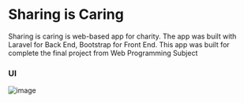 # Sharing is Caring
Sharing is caring is web-based app for charity. The app was built with Laravel for Back End, Bootstrap for Front End. This app was built for complete the final project from Web Programming Subject

### UI
![image](https://user-images.githubusercontent.com/109046228/216288189-80545e94-5897-4357-922a-6c09ec4cd584.png)

